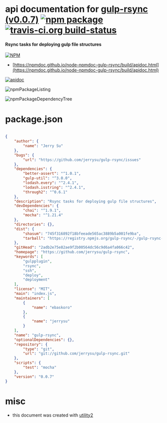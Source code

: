 # api documentation for  [gulp-rsync (v0.0.7)](https://github.com/jerrysu/gulp-rsync)  [![npm package](https://img.shields.io/npm/v/npmdoc-gulp-rsync.svg?style=flat-square)](https://www.npmjs.org/package/npmdoc-gulp-rsync) [![travis-ci.org build-status](https://api.travis-ci.org/npmdoc/node-npmdoc-gulp-rsync.svg)](https://travis-ci.org/npmdoc/node-npmdoc-gulp-rsync)
#### Rsync tasks for deploying gulp file structures

[![NPM](https://nodei.co/npm/gulp-rsync.png?downloads=true&downloadRank=true&stars=true)](https://www.npmjs.com/package/gulp-rsync)

- [https://npmdoc.github.io/node-npmdoc-gulp-rsync/build/apidoc.html](https://npmdoc.github.io/node-npmdoc-gulp-rsync/build/apidoc.html)

[![apidoc](https://npmdoc.github.io/node-npmdoc-gulp-rsync/build/screenCapture.buildCi.browser.%252Ftmp%252Fbuild%252Fapidoc.html.png)](https://npmdoc.github.io/node-npmdoc-gulp-rsync/build/apidoc.html)

![npmPackageListing](https://npmdoc.github.io/node-npmdoc-gulp-rsync/build/screenCapture.npmPackageListing.svg)

![npmPackageDependencyTree](https://npmdoc.github.io/node-npmdoc-gulp-rsync/build/screenCapture.npmPackageDependencyTree.svg)



# package.json

```json

{
    "author": {
        "name": "Jerry Su"
    },
    "bugs": {
        "url": "https://github.com/jerrysu/gulp-rsync/issues"
    },
    "dependencies": {
        "better-assert": "^1.0.1",
        "gulp-util": "^3.0.0",
        "lodash.every": "^2.4.1",
        "lodash.isstring": "^2.4.1",
        "through2": "^0.6.1"
    },
    "description": "Rsync tasks for deploying gulp file structures",
    "devDependencies": {
        "chai": "^1.9.1",
        "mocha": "^1.21.4"
    },
    "directories": {},
    "dist": {
        "shasum": "745f316892f18bfeeade565ac3889b5a001fe9ba",
        "tarball": "https://registry.npmjs.org/gulp-rsync/-/gulp-rsync-0.0.7.tgz"
    },
    "gitHead": "2adb2e75e82ae9f2b00564dc56c9d6a4fa066c42",
    "homepage": "https://github.com/jerrysu/gulp-rsync",
    "keywords": [
        "gulpplugin",
        "rsync",
        "ssh",
        "deploy",
        "deployment"
    ],
    "license": "MIT",
    "main": "index.js",
    "maintainers": [
        {
            "name": "ebaskoro"
        },
        {
            "name": "jerrysu"
        }
    ],
    "name": "gulp-rsync",
    "optionalDependencies": {},
    "repository": {
        "type": "git",
        "url": "git://github.com/jerrysu/gulp-rsync.git"
    },
    "scripts": {
        "test": "mocha"
    },
    "version": "0.0.7"
}
```



# misc
- this document was created with [utility2](https://github.com/kaizhu256/node-utility2)
